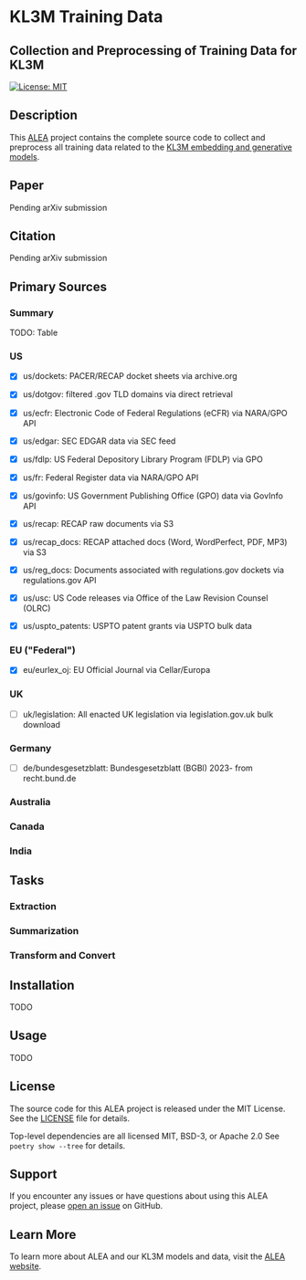 # KL3M Training Data
## Collection and Preprocessing of Training Data for KL3M

[![License: MIT](https://img.shields.io/badge/License-MIT-yellow.svg)](https://opensource.org/licenses/MIT)


## Description

This [ALEA](https://aleainstitute.ai/) project contains the complete source code to collect and preprocess
all training data related to the [KL3M embedding and generative models](https://kl3m.ai/).


## Paper
Pending arXiv submission

## Citation
Pending arXiv submission

## Primary Sources

### Summary
TODO: Table


### US

* [x] us/dockets: PACER/RECAP docket sheets via archive.org
* [x] us/dotgov: filtered .gov TLD domains via direct retrieval
* [x] us/ecfr: Electronic Code of Federal Regulations (eCFR) via NARA/GPO API
* [x] us/edgar: SEC EDGAR data via SEC feed
* [x] us/fdlp: US Federal Depository Library Program (FDLP) via GPO
* [x] us/fr: Federal Register data via NARA/GPO API
* [x] us/govinfo: US Government Publishing Office (GPO) data via GovInfo API
* [x] us/recap: RECAP raw documents via S3
* [x] us/recap_docs: RECAP attached docs (Word, WordPerfect, PDF, MP3) via S3
* [x] us/reg_docs: Documents associated with regulations.gov dockets via regulations.gov API
* [x] us/usc: US Code releases via Office of the Law Revision Counsel (OLRC)
* [x] us/uspto_patents: USPTO patent grants via USPTO bulk data


### EU ("Federal")

 * [x] eu/eurlex_oj: EU Official Journal via Cellar/Europa

### UK

 * [ ] uk/legislation: All enacted UK legislation via legislation.gov.uk bulk download


### Germany

 * [ ] de/bundesgesetzblatt: Bundesgesetzblatt (BGBl) 2023- from recht.bund.de


### Australia

### Canada

### India

## Tasks

### Extraction


### Summarization


### Transform and Convert



## Installation
TODO

## Usage
TODO

## License

The source code for this ALEA project is released under the MIT License. See the [LICENSE](LICENSE) file for details.

Top-level dependencies are all licensed MIT, BSD-3, or Apache 2.0  See `poetry show --tree` for details.

## Support

If you encounter any issues or have questions about using this ALEA project, please [open an issue](https://github.com/alea-institute/kl3m-data/issues) on GitHub.

## Learn More

To learn more about ALEA and our KL3M models and data, visit the [ALEA website](https://aleainstitute.ai/).
